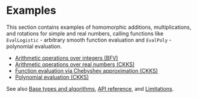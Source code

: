 # Examples

This section contains examples of homomorphic additions, multiplications, and rotations for simple and real numbers, calling functions like `EvalLogistic` - arbitrary smooth function evaluation and `EvalPoly` - polynomial evaluation.

* [Arithmetic operations over integers (BFV)](simple_integers.md)
* [Arithmetic operations over real numbers (CKKS)](simple_real_numbers_.md)
* [Function evaluation via Chebyshev approximation (CKKS)](function_evaluation.md)
* [Polynomial evaluation (CKKS)](polynomial_evaluation.md)

See also [Base types and algorithms](../getting-started/base-types-and-algorithms.md), [API reference](../api-reference/), and [Limitations](getting-started/limitations.md).
